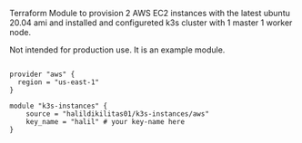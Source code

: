 Terraform Module to provision 2 AWS EC2 instances with the latest ubuntu 20.04 ami and installed and configureted k3s cluster with 1 master 1 worker node. 

Not intended for production use. It is an example module.

```hcl

provider "aws" {
  region = "us-east-1"
}

module "k3s-instances" {
    source = "halildikilitas01/k3s-instances/aws"
    key_name = "halil" # your key-name here
}
```
